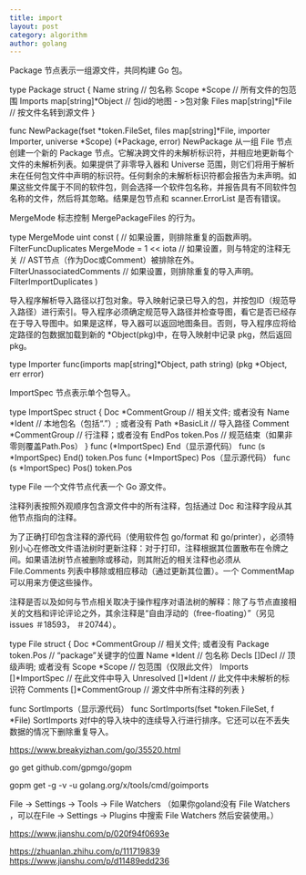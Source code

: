 ```yaml
---
title: import
layout: post
category: algorithm
author: golang
---
```

Package 节点表示一组源文件，共同构建 Go 包。

type Package struct {
        Name    string             // 包名称
        Scope   *Scope             // 所有文件的包范围
        Imports map[string]*Object // 包id的地图 - >包对象
        Files   map[string]*File   // 按文件名转到源文件
        }
        
func NewPackage(fset *token.FileSet, files map[string]*File, importer Importer, universe *Scope) (*Package, error)
NewPackage 从一组 File 节点创建一个新的 Package 节点。它解决跨文件的未解析标识符，并相应地更新每个文件的未解析列表。如果提供了非零导入器和 Universe 范围，则它们将用于解析未在任何包文件中声明的标识符。任何剩余的未解析标识符都会报告为未声明。如果这些文件属于不同的软件包，则会选择一个软件包名称，并报告具有不同软件包名称的文件，然后将其忽略。结果是包节点和 scanner.ErrorList 是否有错误。
<!-- more -->

MergeMode 标志控制 MergePackageFiles 的行为。

type MergeMode uint
const (
        // 如果设置，则排除重复的函数声明。
        FilterFuncDuplicates MergeMode = 1 << iota
        // 如果设置，则与特定的注释无关
        // AST节点（作为Doc或Comment）被排除在外。
        FilterUnassociatedComments
        // 如果设置，则排除重复的导入声明。
        FilterImportDuplicates
)

导入程序解析导入路径以打包对象。导入映射记录已导入的包，并按包ID（规范导入路径）进行索引。导入程序必须确定规范导入路径并检查导图，看它是否已经存在于导入导图中。如果是这样，导入器可以返回地图条目。否则，导入程序应将给定路径的包数据加载到新的 *Object(pkg)中，在导入映射中记录 pkg，然后返回 pkg。

type Importer func(imports map[string]*Object, path string) (pkg *Object, err error)


ImportSpec 节点表示单个包导入。

type ImportSpec struct {
        Doc     *CommentGroup // 相关文件; 或者没有
        Name    *Ident        // 本地包名（包括“.”）; 或者没有
        Path    *BasicLit     // 导入路径
        Comment *CommentGroup // 行注释；或者没有
        EndPos  token.Pos     // 规范结束（如果非零则覆盖Path.Pos）
}
func (*ImportSpec) End（显示源代码）
func (s *ImportSpec) End() token.Pos
func (*ImportSpec) Pos（显示源代码）
func (s *ImportSpec) Pos() token.Pos

type File
一个文件节点代表一个 Go 源文件。

注释列表按照外观顺序包含源文件中的所有注释，包括通过 Doc 和注释字段从其他节点指向的注释。

为了正确打印包含注释的源代码（使用软件包 go/format 和 go/printer），必须特别小心在修改文件语法树时更新注释：对于打印，注释根据其位置散布在令牌之间。如果语法树节点被删除或移动，则其附近的相关注释也必须从 File.Comments 列表中移除或相应移动（通过更新其位置）。一个 CommentMap 可以用来方便这些操作。

注释是否以及如何与节点相关取决于操作程序对语法树的解释：除了与节点直接相关的文档和评论评论之外，其余注释是“自由浮动的（free-floating）”（另见issues ＃18593， ＃20744）。

type File struct {
        Doc        *CommentGroup   // 相关文件; 或者没有
        Package    token.Pos       // “package”关键字的位置
        Name       *Ident          // 包名称
        Decls      []Decl          // 顶级声明; 或者没有
        Scope      *Scope          // 包范围（仅限此文件）
        Imports    []*ImportSpec   // 在此文件中导入
        Unresolved []*Ident        // 此文件中未解析的标识符
        Comments   []*CommentGroup // 源文件中所有注释的列表
}


func SortImports（显示源代码）
func SortImports(fset *token.FileSet, f *File)
SortImports 对f中的导入块中的连续导入行进行排序。它还可以在不丢失数据的情况下删除重复导入。

https://www.breakyizhan.com/go/35520.html


go get github.com/gpmgo/gopm

gopm get -g -v -u golang.org/x/tools/cmd/goimports


File -> Settings -> Tools -> File Watchers
（如果你goland没有 File Watchers ，可以在File -> Settings -> Plugins 中搜索 File Watchers 然后安装使用。）

https://www.jianshu.com/p/020f94f0693e

https://zhuanlan.zhihu.com/p/111719839
https://www.jianshu.com/p/d11489edd236


